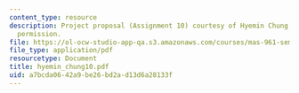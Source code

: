 ```yaml
---
content_type: resource
description: Project proposal (Assignment 10) courtesy of Hyemin Chung and used with
  permission.
file: https://ol-ocw-studio-app-qa.s3.amazonaws.com/courses/mas-961-seminar-on-deep-engagement-fall-2004/a7bcda0642a9be26bd2ad13d6a28133f_hyemin_chung10.pdf
file_type: application/pdf
resourcetype: Document
title: hyemin_chung10.pdf
uid: a7bcda06-42a9-be26-bd2a-d13d6a28133f
---
```

